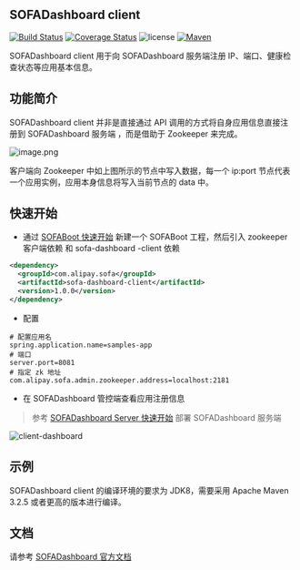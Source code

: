 ## SOFADashboard client

[![Build Status](https://travis-ci.org/sofastack/sofa-dashboard-client.svg?branch=master)](https://travis-ci.org/sofastack/sofa-dashboard-client)
[![Coverage Status](https://coveralls.io/repos/github/sofastack/sofa-dashboard-client/badge.svg?branch=master)](https://coveralls.io/github/sofastack/sofa-dashboard-client?branch=master)
![license](https://img.shields.io/badge/license-Apache--2.0-green.svg)
[![Maven](https://img.shields.io/github/release/sofastack/sofa-dashboard-client.svg)](https://github.com/sofastack/sofa-dashboard-client/releases)

SOFADashboard client 用于向 SOFADashboard 服务端注册 IP、端口、健康检查状态等应用基本信息。

## 功能简介

SOFADashboard client 并非是直接通过 API 调用的方式将自身应用信息直接注册到 SOFADashboard 服务端 ，而是借助于 Zookeeper 来完成。

![image.png](https://gw.alipayobjects.com/mdn/sofastack/afts/img/A*n7ntQ7-iWMkAAAAAAAAAAABjARQnAQ)

客户端向 Zookeeper 中如上图所示的节点中写入数据，每一个 ip:port 节点代表一个应用实例，应用本身信息将写入当前节点的 data 中。

## 快速开始

* 通过 [SOFABoot 快速开始](https://www.sofastack.tech/sofa-boot/docs/QuickStart) 新建一个 SOFABoot 工程，然后引入 zookeeper 客户端依赖 和 sofa-dashboard -client 依赖

```xml
<dependency>
  <groupId>com.alipay.sofa</groupId>
  <artifactId>sofa-dashboard-client</artifactId>
  <version>1.0.0</version>
</dependency>
```

* 配置
```properties
# 配置应用名
spring.application.name=samples-app
# 端口
server.port=8081
# 指定 zk 地址
com.alipay.sofa.admin.zookeeper.address=localhost:2181
```
* 在 SOFADashboard 管控端查看应用注册信息

> 参考 [SOFADashboard Server 快速开始](https://www.sofastack.tech/sofa-dashboard/docs/QuickStart) 部署 SOFADashboard 服务端

![client-dashboard](https://gw.alipayobjects.com/mdn/sofastack/afts/img/A*fEkBTJtcMzsAAAAAAAAAAABjARQnAQ)


## 示例

SOFADashboard client 的编译环境的要求为 JDK8，需要采用 Apache Maven 3.2.5 或者更高的版本进行编译。

## 文档

请参考 [SOFADashboard 官方文档](https://www.sofastack.tech/sofa-dashboard/docs/Home)
